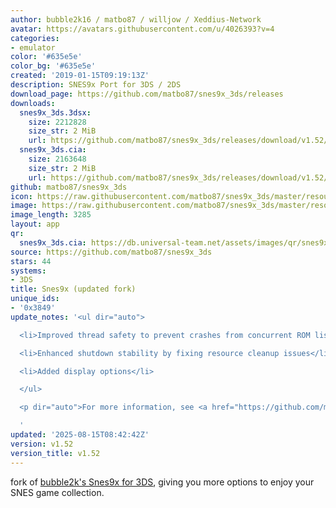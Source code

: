 ```yaml
---
author: bubble2k16 / matbo87 / willjow / Xeddius-Network
avatar: https://avatars.githubusercontent.com/u/4026393?v=4
categories:
- emulator
color: '#635e5e'
color_bg: '#635e5e'
created: '2019-01-15T09:19:13Z'
description: SNES9x Port for 3DS / 2DS
download_page: https://github.com/matbo87/snes9x_3ds/releases
downloads:
  snes9x_3ds.3dsx:
    size: 2212828
    size_str: 2 MiB
    url: https://github.com/matbo87/snes9x_3ds/releases/download/v1.52/snes9x_3ds.3dsx
  snes9x_3ds.cia:
    size: 2163648
    size_str: 2 MiB
    url: https://github.com/matbo87/snes9x_3ds/releases/download/v1.52/snes9x_3ds.cia
github: matbo87/snes9x_3ds
icon: https://raw.githubusercontent.com/matbo87/snes9x_3ds/master/resources/icon.png
image: https://raw.githubusercontent.com/matbo87/snes9x_3ds/master/resources/icon.png
image_length: 3285
layout: app
qr:
  snes9x_3ds.cia: https://db.universal-team.net/assets/images/qr/snes9x_3ds-cia.png
source: https://github.com/matbo87/snes9x_3ds
stars: 44
systems:
- 3DS
title: Snes9x (updated fork)
unique_ids:
- '0x3849'
update_notes: '<ul dir="auto">

  <li>Improved thread safety to prevent crashes from concurrent ROM list access</li>

  <li>Enhanced shutdown stability by fixing resource cleanup issues</li>

  <li>Added display options</li>

  </ul>

  <p dir="auto">For more information, see <a href="https://github.com/matbo87/snes9x_3ds/blob/master/CHANGELOG.md">Changelog</a></p>

  '
updated: '2025-08-15T08:42:42Z'
version: v1.52
version_title: v1.52
---
```

fork of [bubble2k's Snes9x for 3DS](https://github.com/bubble2k16/snes9x_3ds), giving you more options to enjoy your SNES game collection.
